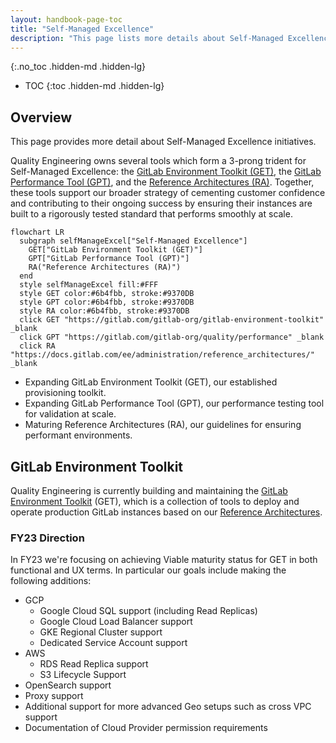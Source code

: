 ```yaml
---
layout: handbook-page-toc
title: "Self-Managed Excellence"
description: "This page lists more details about Self-Managed Excellence initiatives"
---
```


{:.no_toc .hidden-md .hidden-lg}

- TOC
{:toc .hidden-md .hidden-lg}

## Overview

This page provides more detail about Self-Managed Excellence initiatives.

Quality Engineering owns several tools which form a 3-prong trident for Self-Managed Excellence: the [GitLab Environment Toolkit (GET)](https://gitlab.com/gitlab-org/gitlab-environment-toolkit), the [GitLab Performance Tool (GPT)](https://gitlab.com/gitlab-org/quality/performance), and the [Reference Architectures (RA)](https://docs.gitlab.com/ee/administration/reference_architectures/). Together, these tools support our broader strategy of cementing customer confidence and contributing to their ongoing success by ensuring their instances are built to a rigorously tested standard that performs smoothly at scale.

```mermaid
flowchart LR
  subgraph selfManageExcel["Self-Managed Excellence"]
    GET["GitLab Environment Toolkit (GET)"]
    GPT["GitLab Performance Tool (GPT)"]
    RA("Reference Architectures (RA)")
  end
  style selfManageExcel fill:#FFF
  style GET color:#6b4fbb, stroke:#9370DB
  style GPT color:#6b4fbb, stroke:#9370DB
  style RA color:#6b4fbb, stroke:#9370DB
  click GET "https://gitlab.com/gitlab-org/gitlab-environment-toolkit" _blank
  click GPT "https://gitlab.com/gitlab-org/quality/performance" _blank
  click RA "https://docs.gitlab.com/ee/administration/reference_architectures/" _blank
```

- Expanding GitLab Environment Toolkit (GET), our established provisioning toolkit.
- Expanding GitLab Performance Tool (GPT), our performance testing tool for validation at scale.
- Maturing Reference Architectures (RA), our guidelines for ensuring performant environments.

## GitLab Environment Toolkit

Quality Engineering is currently building and maintaining the [GitLab Environment Toolkit](https://gitlab.com/gitlab-org/gitlab-environment-toolkit) (GET), which is a collection of tools to deploy and operate production GitLab instances based on our [Reference Architectures](https://docs.gitlab.com/ee/administration/reference_architectures/).

### FY23 Direction

In FY23 we're focusing on achieving Viable maturity status for GET in both functional and UX terms. In particular our goals include making the following additions:

- GCP
  - Google Cloud SQL support (including Read Replicas)
  - Google Cloud Load Balancer support
  - GKE Regional Cluster support
  - Dedicated Service Account support
- AWS
  - RDS Read Replica support
  - S3 Lifecycle Support
- OpenSearch support
- Proxy support
- Additional support for more advanced Geo setups such as cross VPC support
- Documentation of Cloud Provider permission requirements

